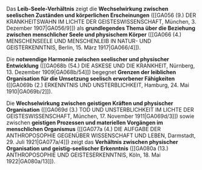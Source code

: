 
Das **Leib-Seele-Verhältnis** zeigt die **Wechselwirkung zwischen seelischen Zuständen und körperlichen Erscheinungen** ([[GA056 (9.) DER KRANKHEITSWAHN IM LICHTE DER GEISTESWISSENSCHAFT, München, 3. Dezember 1907|GA056/9]]) als **grundlegendes Thema über die Beziehung zwischen menschlicher Seele und physischem Körper** ([[GA066 (4.) MENSCHENSEELE UND MENSCHENLEIB IN NATUR- UND GEISTERKENNTNIS, Berlin, 15. März 1917|GA066/4]]).

Die **notwendige Harmonie zwischen seelischer und physischer Entwicklung** ([[GA068b (54.) DIE ASKESE UND DIE KRANKHEIT, Nürnberg, 13. Dezember 1909|GA068b/54]]) begegnet **Grenzen der leiblichen Organisation für die Umsetzung seelisch erworbener Fähigkeiten** ([[GA069b (2.) ERKENNTNIS UND UNSTERBLICHKEIT, Hamburg, 24. Mai 1910|GA069b/2]]).

Die **Wechselwirkung zwischen geistigen Kräften und physischer Organisation** ([[GA069d (3.) TOD UND UNSTERBLICHKEIT IM LICHTE DER GEISTESWISSENSCHAFT, München, 17. November 1911|GA069d/3]]) sowie zwischen **geistigen Prozessen und materiellen Vorgängen im menschlichen Organismus** ([[GA077a (4.) DIE AUFGABE DER ANTHROPOSOPHIE GEGENÜBER WISSENSCHAFT UND LEBEN, Darmstadt, 29. Juli 1921|GA077a/4]]) zeigt das **Verhältnis zwischen physischer Organisation und geistig-seelischer Erkenntnis** ([[GA080a (13.) ANTHROPOSOPHIE UND GEISTESERKENNTNIS, Köln, 18. Mai 1922|GA080a/13]]).
